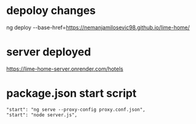  # depoloy changes
 ng deploy --base-href=https://nemanjamilosevic98.github.io/lime-home/

# server deployed
https://lime-home-server.onrender.com/hotels

# package.json start script
    "start": "ng serve --proxy-config proxy.conf.json",
    "start": "node server.js",
